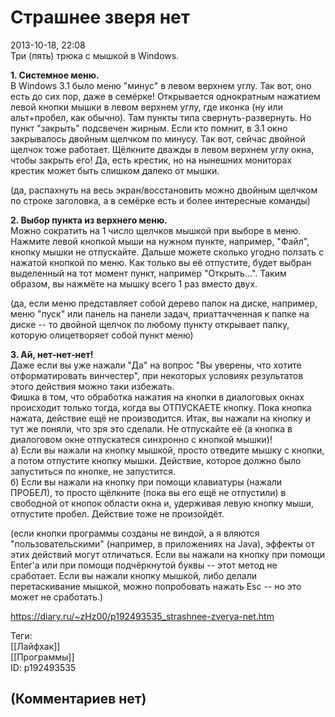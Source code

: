 Страшнее зверя нет
==================

  
2013-10-18, 22:08  
 Три (пять) трюка с мышкой в Windows.   
   
  **1. Системное меню.**    
 В Windows 3.1 было меню "минус" в левом верхнем углу. Так вот, оно есть до сих пор, даже в семёрке! Открывается однократным нажатием левой кнопки мышки в левом верхнем углу, где иконка (ну или альт+пробел, как обычно). Там пункты типа свернуть-развернуть. Но пункт "закрыть" подсвечен жирным. Если кто помнит, в 3.1 окно закрывалось двойным щелчком по минусу. Так вот, сейчас двойной щелчок тоже работает. Щёлкните дважды в левом верхнем углу окна, чтобы закрыть его! Да, есть крестик, но на нынешних мониторах крестик может быть слишком далеко от мышки.   
   
 (да, распахнуть на весь экран/восстановить можно двойным щелчком по строке заголовка, а в семёрке есть и более интересные команды)   
   
  **2. Выбор пункта из верхнего меню.**    
 Можно сократить на 1 число щелчков мышкой при выборе в меню. Нажмите левой кнопкой мыши на нужном пункте, например, "Файл", кнопку мышки не отпускайте. Дальше можете сколько угодно ползать с нажатой кнопкой по меню. Как только вы её отпустите, будет выбран выделенный на тот момент пункт, например "Открыть...". Таким образом, вы нажмёте на мышку всего 1 раз вместо двух.   
   
 (да, если меню представляет собой дерево папок на диске, например, меню "пуск" или панель на панели задач, приаттачченная к папке на диске -- то двойной щелчок по любому пункту открывает папку, которую олицетворяет собой пункт меню)   
   
  **3. Ай, нет-нет-нет!**    
 Даже если вы уже нажали "Да" на вопрос "Вы уверены, что хотите отформатировать винчестер", при некоторых условиях результатов этого действия можно таки избежать.   
 Фишка в том, что обработка нажатия на кнопки в диалоговых окнах происходит только тогда, когда вы ОТПУСКАЕТЕ кнопку. Пока кнопка нажата, действие ещё не производится. Итак, вы нажали на кнопку и тут же поняли, что зря это сделали. Не отпускайте её (а кнопка в диалоговом окне отпускатеся синхронно с кнопкой мышки)!   
 а) Если вы нажали на кнопку мышкой, просто отведите мышку с кнопки, а потом отпустите кнопку мышки. Действие, которое должно было запуститься по кнопке, не запустится.   
 б) Если вы нажали на кнопку при помощи клавиатуры (нажали ПРОБЕЛ), то просто щёлкните (пока вы его ещё не отпустили) в свободной от кнопок области окна и, удерживая левую кнопку мыши, отпустите пробел. Действие тоже не произойдёт.   
   
 (если кнопки программы созданы не виндой, а я вляются "пользовательскими" (например, в приложениях на Java), эффекты от этих действий могут отличаться. Если вы нажали на кнопку при помощи Enter'а или при помощи подчёркнутой буквы -- этот метод не сработает. Если вы нажали кнопку мышкой, либо делали перетаскивание мышкой, можно попробовать нажать Esc -- но это может не сработать.)   
  
<https://diary.ru/~zHz00/p192493535_strashnee-zverya-net.htm>  
  
Теги:  
[[Лайфхак]]  
[[Программы]]  
ID: p192493535  


(Комментариев нет)
------------------